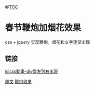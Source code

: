 @[TOC](SDFF)

# 春节鞭炮加烟花效果

css + jquery 实现鞭炮，烟花和文字逐渐出现
## 链接
[純css動畫-div從左到右出現](https://www.itread01.com/articles/1502128627.html)

[原文](https://www.itread01.com/articles/1502128627.html)
[鞭炮效果](http://www.jiaochengphp.com/xiazai/js/2347)
